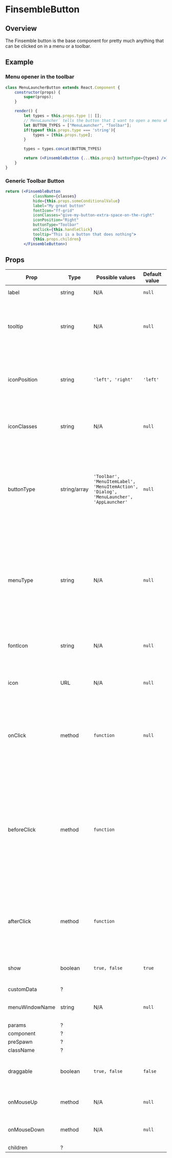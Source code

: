 # FinsembleButton

## Overview
The Finsemble button is the base component for pretty much anything that can be clicked on in a menu or a toolbar.

## Example
### Menu opener in the toolbar
```jsx
class MenuLauncherButton extends React.Component {
	constructor(props) {
		super(props);
	}

	render() {
		let types = this.props.type || [];
        //`MenuLauncher` tells the button that I want to open a menu when it's clicked. `Toolbar` gives the button the appropriate styles to look nice on the toolbar.
		let BUTTON_TYPES = ["MenuLauncher", "Toolbar"];
		if(typeof this.props.type === 'string'){
			types = [this.props.type];
		}

		types = types.concat(BUTTON_TYPES)

		return (<FinsembleButton {...this.props} buttonType={types} />)
	}
}
```

### Generic Toolbar Button
```jsx
return (<FinsembleButton
            className={classes}
            hide={this.props.someConditionalValue}
            label="My great button"
            fontIcon="ff-grid"
            iconClasses="give-my-button-extra-space-on-the-right"
            iconPosition="Right"
            buttonType="Toolbar"
            onClick={this.handleClick}
            tooltip="This is a button that does nothing">
            {this.props.children}
        </FinsembleButton>)

```

## Props
| Prop         	|  Type           	| Possible values | Default value | Description 	|
|--------------	|----------------	|-------------	  | ------------- | -------------	|
| label        	| string         	| N/A | `null` | Label for your button.         	|
| tooltip      	| string         	| N/A | `null` | Tooltip to appear when your button is hovered over. This may also be set by using the 'title' html attribute.             	|
| iconPosition 	| string         	| `'left', 'right'`| `'left'` | If an icon is present, the button allows you to position it to the left or to the right of the button's label.            	|
| iconClasses  	| string         	| N/A | `null` | Additional classes that you'd like to add to your font-icon or image.            	|
| buttonType         	| string/array 	| `'Toolbar', 'MenuItemLabel', 'MenuItemAction', 'Dialog', 'MenuLauncher', 'AppLauncher'` | `null` | Type of button. The values to the left are pre-defined button types that we provide out of the box. These types confer specific css classes and/or predefined functionality.            	|
| menuType     	| string         	| N/A | `null` | This is the value of any valid finsemble component. When `onClick` is fired for a `MenuLauncher` button, we spawn the component found in this property. See below for an example.             	|
| fontIcon     	| string         	| N/A | `null` | Any CSS classes that you'd like to go on a font icon element.            	|
| icon         	| URL            	| N/A | `null` | The URL of an image that you'd like to take the place of a font-icon in a label           	|
| onClick      	| method         	| `function` | `null` | Method to be invoked when the user clicks on your button. **NOTE** This method is overwritten if your button type is `MenuLauncher`          	|
| beforeClick	| method		| `function`	|	| Method that receives the click event and is executed before the default onClick action specified by onClick. This allows the specification of multiple actions to occur on click for components build using composition from this one. |
| afterClick	| method		| `function`	|	| Method that receives the click event and is executed after the default onClick action specified by onClick. |
| show         	| boolean        	|`true, false`| `true` |Whether to show the button. Hide overrides show.            	|
| customData         	| ? |
| menuWindowName         	| string        	|N/A| `null` | Name of the window containing the menu.            	|
| params         	| ? |
| component         	| ? |
| preSpawn         	| ? |
| className         	| ? |
| draggable         	| boolean | `true, false` | `false` | Whether to make the button draggable or not. |
| onMouseUp         	| method | N/A | `null` | Function to be called on the onMouseUp action. |
| onMouseDown         	| method | N/A | `null` | Function to be called on the onMouseDown action. |
| children         	| ? |
